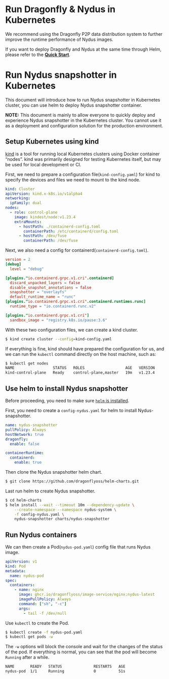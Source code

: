 # Run Dragonfly & Nydus in Kubernetes

We recommend using the Dragonfly P2P data distribution system to further improve the runtime performance of Nydus images.

If you want to deploy Dragonfly and Nydus at the same time through Helm, please refer to the **[Quick Start](https://github.com/dragonflyoss/helm-charts/blob/main/INSTALL.md)**.

# Run Nydus snapshotter in Kubernetes

This document will introduce how to run Nydus snapshotter in Kubernetes cluster, you can use helm to deploy Nydus snapshotter container.

**NOTE:** This document is mainly to allow everyone to quickly deploy and experience Nydus snapshotter in the Kubernetes cluster. You cannot use it as a deployment and configuration solution for the production environment.

## Setup Kubernetes using kind

[kind](https://kind.sigs.k8s.io/) is a tool for running local Kubernetes clusters using Docker container “nodes”.
kind was primarily designed for testing Kubernetes itself, but may be used for local development or CI.

First, we need to prepare a configuration file(`kind-config.yaml`) for kind to specify the devices and files we need to mount to the kind node.

```yaml
kind: Cluster
apiVersion: kind.x-k8s.io/v1alpha4
networking:
  ipFamily: dual
nodes:
  - role: control-plane
    image: kindest/node:v1.23.4
    extraMounts:
      - hostPath: ./containerd-config.toml
        containerPath: /etc/containerd/config.toml
      - hostPath: /dev/fuse
        containerPath: /dev/fuse
```

Next, we also need a config for containerd(`containerd-config.toml`).

```toml
version = 2
[debug]
  level = "debug"

[plugins."io.containerd.grpc.v1.cri".containerd]
  discard_unpacked_layers = false
  disable_snapshot_annotations = false
  snapshotter = "overlayfs"
  default_runtime_name = "runc"
[plugins."io.containerd.grpc.v1.cri".containerd.runtimes.runc]
  runtime_type = "io.containerd.runc.v2"

[plugins."io.containerd.grpc.v1.cri"]
  sandbox_image = "registry.k8s.io/pause:3.6"
```

With these two configuration files, we can create a kind cluster.

```bash
$ kind create cluster --config=kind-config.yaml
```

If everything is fine, kind should have prepared the configuration for us, and we can run the `kubectl` command directly on the host machine, such as:

```bash
$ kubectl get nodes
NAME                 STATUS   ROLES                  AGE   VERSION
kind-control-plane   Ready    control-plane,master   19m   v1.23.4
```

## Use helm to install Nydus snapshotter

Before proceeding, you need to make sure [`helm` is installed](https://helm.sh/docs/intro/quickstart/#install-helm).

First, you need to create a `config-nydus.yaml` for helm to install Nydus-snapshotter.

```yaml
name: nydus-snapshotter
pullPolicy: Always
hostNetwork: true
dragonfly:
  enable: false

containerRuntime:
  containerd:
    enable: true
```

Then clone the Nydus snapshotter helm chart.

```bash
$ git clone https://github.com/dragonflyoss/helm-charts.git
```

Last run helm to create Nydus snapshotter.

```bash
$ cd helm-charts
$ helm install --wait --timeout 10m --dependency-update \
    --create-namespace --namespace nydus-system \
    -f config-nydus.yaml \
    nydus-snapshotter charts/nydus-snapshotter
```

## Run Nydus containers

We can then create a Pod(`nydus-pod.yaml`) config file that runs Nydus image.

```yaml
apiVersion: v1
kind: Pod
metadata:
  name: nydus-pod
spec:
  containers:
    - name: nginx
      image: ghcr.io/dragonflyoss/image-service/nginx:nydus-latest
      imagePullPolicy: Always
      command: ["sh", "-c"]
      args:
        - tail -f /dev/null
```

Use `kubectl` to create the Pod.

```bash
$ kubectl create -f nydus-pod.yaml
$ kubectl get pods -w
```

The `-w` options will block the console and wait for the changes of the status of the pod. If everything is normal, you can see that the pod will become `Running` after a while.

```bash
NAME       READY   STATUS              RESTARTS   AGE
nydus-pod  1/1     Running             0          51s
```
